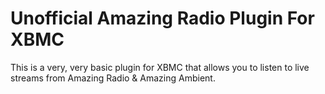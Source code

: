 # Unofficial Amazing Radio Plugin For XBMC

This is a very, very basic plugin for XBMC that allows you to listen to live streams from Amazing Radio & Amazing Ambient.
